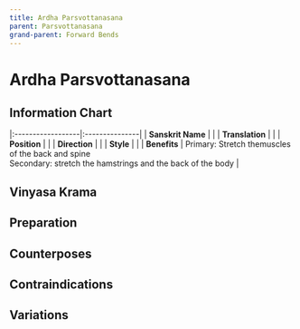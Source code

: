 ```yaml
---
title: Ardha Parsvottanasana
parent: Parsvottanasana
grand-parent: Forward Bends
---
```


# Ardha Parsvottanasana

## Information Chart

|:------------------|:---------------|
| **Sanskrit Name**     |      |
| **Translation**       |    |
| **Position**          |    |
| **Direction**         |     |
| **Style**             |     |
| **Benefits**          | Primary: Stretch themuscles of the back and spine <br> Secondary: stretch the hamstrings and the back of the body   |


## Vinyasa Krama 

## Preparation 

## Counterposes

## Contraindications

## Variations